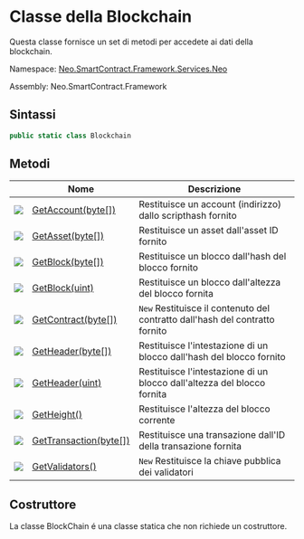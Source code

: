 # Classe della Blockchain 

Questa classe fornisce un set di metodi per accedete ai dati della blockchain.

Namespace: [Neo.SmartContract.Framework.Services.Neo](../neo.md)

Assembly: Neo.SmartContract.Framework

## Sintassi

```c#
public static class Blockchain
```

## Metodi

| | Nome | Descrizione |
| ---------------------------------------- | ---------------------------------------- | -------------------- |
| ![](https://i-msdn.sec.s-msft.com/dynimg/IC91302.jpeg) | [GetAccount(byte[])](Blockchain/GetAccount.md) | Restituisce un account (indirizzo) dallo scripthash fornito|
| ![](https://i-msdn.sec.s-msft.com/dynimg/IC91302.jpeg) | [GetAsset(byte[])](Blockchain/GetAsset.md) | Restituisce un asset dall'asset ID fornito         |
| ![](https://i-msdn.sec.s-msft.com/dynimg/IC91302.jpeg) | [GetBlock(byte[])](Blockchain/GetBlock.md) | Restituisce un blocco dall'hash del blocco fornito      |
| ![](https://i-msdn.sec.s-msft.com/dynimg/IC91302.jpeg) | [GetBlock(uint)](Blockchain/GetBlock2.md) | Restituisce un blocco dall'altezza del blocco fornita          |
| ![](https://i-msdn.sec.s-msft.com/dynimg/IC91302.jpeg) | [GetContract(byte[])](Blockchain/GetContract.md) | `New` Restituisce il contenuto del contratto dall'hash del contratto fornito   |
| ![](https://i-msdn.sec.s-msft.com/dynimg/IC91302.jpeg) | [GetHeader(byte[])](Blockchain/GetHeader.md) | Restituisce l'intestazione di un blocco dall'hash del blocco fornito     |
| ![](https://i-msdn.sec.s-msft.com/dynimg/IC91302.jpeg) | [GetHeader(uint)](Blockchain/GetHeader2.md) | Restituisce l'intestazione di un blocco dall'altezza del blocco fornita         |
| ![](https://i-msdn.sec.s-msft.com/dynimg/IC91302.jpeg) | [GetHeight()](Blockchain/GetHeight.md)   | Restituisce l'altezza del blocco corrente             |
| ![](https://i-msdn.sec.s-msft.com/dynimg/IC91302.jpeg) | [GetTransaction(byte[])](Blockchain/GetTransaction.md) | Restituisce una transazione dall'ID della transazione fornita         |
| ![](https://i-msdn.sec.s-msft.com/dynimg/IC91302.jpeg) | [GetValidators()](Blockchain/GetValidators.md) | `New` Restituisce la chiave pubblica dei validatori       |

## Costruttore

La classe BlockChain é una classe statica che non richiede un costruttore.
